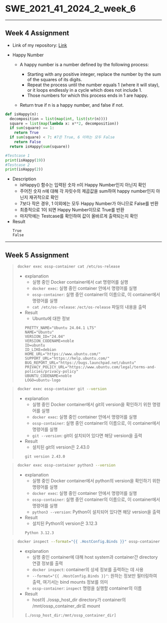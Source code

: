 # SWE_2021_41_2024_2_week_6

---
## Week 4 Assignment
- Link of my repository: [Link](https://github.com/dpl9753/SWE_2021_41_2024_2_week_4)
- Happy Number

  - A happy number is a number defined by the following process:

    - Starting with any positive integer, replace the number by the sum of the squares of its digits.
    - Repeat the process until the number equals 1 (where it will stay), or it loops endlessly in a cycle which does not include 1.
    - Those numbers for which this process ends in 1 are happy.
  - Return true if n is a happy number, and false if not.
```python
def isHappy(n):
  decomposition = list(map(int, list(str(n))))
  square = list(map(lambda x: x**2, decomposition))
  if sum(square) == 1:
    return True
  if sum(square) < 7: #7은 True, 6 이하는 모두 False
    return False
  return isHappy(sum(square))

#Testcase 1
print(isHappy(19))
#Testcase 2
print(isHappy(2))
```
- Description
  - isHappy() 함수는 입력된 숫자 n이 Happy Number인지 아닌지 확인
  - 주어진 숫자 n에 대해 각 자릿수의 제곱값을 sum하여 happy number인지 아닌지 재귀적으로 확인
  - 7보다 작은 경우, 1 이외에는 모두 Happy Number가 아니므로 False를 반환
  - 최종적으로 1이 되면 Happy Number이므로 True를 반환
  - 마지막에는 Testcase를 확인하여 값이 올바르게 출력되는지 확인  
- Result
  ```
  True
  False
  ```
---
## Week 5 Assignment

> ```bash
> docker exec ossp-container cat /etc/os-release
> ```
> - explanation
>   - 실행 중인 Docker container에서 cat 명령어를 실행
>   - `docker exec`: 실행 중인 container 안에서 명령어를 실행
>   - `ossp-container`: 실행 중인 container의 이름으로, 이 container에서 명령어를 실행
>   - `cat /etc/os-release`: `/ect/os-release` 파일의 내용을 출력
> - Result
>   - Ubuntu에 대한 정보
>   ```
>   PRETTY_NAME="Ubuntu 24.04.1 LTS"
>   NAME="Ubuntu"
>   VERSION_ID="24.04"
>   VERSION_CODENAME=noble
>   ID=ubuntu
>   ID_LIKE=debian
>   HOME_URL="https://www.ubuntu.com/"
>   SUPPORT_URL="https://help.ubuntu.com/"
>   BUG_REPORT_URL="https://bugs.launchpad.net/ubuntu"
>   PRIVACY_POLICY_URL="https://www.ubuntu.com/legal/terms-and-policies/privacy-policy"
>   UBUNTU_CODENAME=noble
>   LOGO=ubuntu-logo
>   ```

> ```bash
> docker exec ossp-container git --version
> ```
> - explanation
>   - 실행 중인 Docker container에서 git의 version을 확인하기 위한 명령어를 실행
>   - `docker exec`: 실행 중인 container 안에서 명령어를 실행
>   - `ossp-container`: 실행 중인 container의 이름으로, 이 container에서 명령어를 실행
>   - `git --version`: git이 설치되어 있다면 해당 version을 출력
> - Result
>   - 설치된 git의 version은 2.43.0
>   ```
>   git version 2.43.0
>   ```

> ```bash
> docker exec ossp-container python3 --version
> ```
> - explanation
>   - 실행 중인 Docker container에서 python의 version을 확인하기 위한 명령어를 실행
>   - `docker exec`: 실행 중인 container 안에서 명령어를 실행
>   - `ossp-container`: 실행 중인 container의 이름으로, 이 container에서 명령어를 실행
>   - `python3 --version`: Python이 설치되어 있다면 해당 version을 출력
> - Result
>   - 설치된 Python의 version은 3.12.3
>   ```
>   Python 3.12.3
>   ```

> ```bash
> docker inspect --format="{{ .HostConfig.Binds }}" ossp-container
> ```
> - explanation
>   - 실행 중인 container에 대해 host system과 container간 directory 연결 정보를 출력 
>   - `docker inspect`: container의 상세 정보를 출력하는 데 사용
>   - `--format="{{ .HostConfig.Binds }}"`: 원하는 정보만 필터링하여 출력, 여기서는 bind mounts 정보를 의미
>   - `ossp-container`: `inspect` 명령을 실행할 container의 이름 
> - Result
>   - host의 ./ossp_host_dir directory가 container의 /mnt/ossp_container_dir로 mount
>   ```
>   [./ossp_host_dir:/mnt/ossp_container_dir]
>   ```
